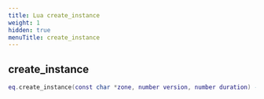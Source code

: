 ```yaml
---
title: Lua create_instance
weight: 1
hidden: true
menuTitle: create_instance
---
```

## create_instance
```lua
eq.create_instance(const char *zone, number version, number duration) -- uint32
```
